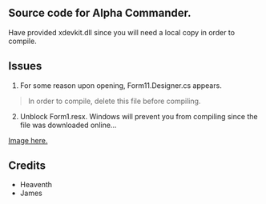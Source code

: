 ## Source code for Alpha Commander.
Have provided xdevkit.dll since you will need a local copy in order to compile.

## Issues
1. For some reason upon opening, Form11.Designer.cs appears. 
> In order to compile, delete this file before compiling.

2. Unblock Form1.resx. Windows will prevent you from compiling since the file was downloaded online...

[Image here.](https://imgur.com/a/pjemyP5)


## Credits
- Heaventh
- James
